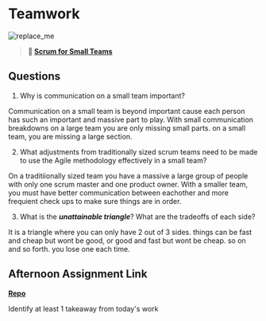 # Teamwork

![replace_me](https://codeworks.blob.core.windows.net/public/assets/img/illustrations/placeholder.svg)

> **📖 [Scrum for Small Teams](https://codeworksacademy.com/fs-student-guide/resources/wk8-9/02-Scrum-For-Small-Teams)**

## Questions

1. Why is communication on a small team important?

Communication on a small team is beyond important cause each person has such an important and massive part to play. With small communication breakdowns on a large team you are only missing small parts. on a small team, you are missing a large section. 

2. What adjustments from traditionally sized scrum teams need to be made to use the Agile methodology effectively in a small team?

On a traditiionally sized team you have a massive a large group of people with only one scrum master and one product owner. With a smaller team, you must have better communication between eachother and more frequient check ups to make sure things are in order. 

3. What is the ***unattainable triangle***? What are the tradeoffs of each side?

It is a triangle where you can only have 2 out of 3 sides. things can be fast and cheap but wont be good, or good and fast but wont be cheap. so on and so forth. you lose one each time. 

## Afternoon Assignment Link

**[Repo](https://github.com/IsaacDuff/<ASSIGNMENT_REPO>)**

Identify at least 1 takeaway from today's work
